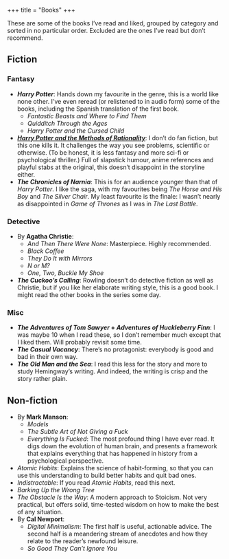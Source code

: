 +++
title = "Books"
+++

These are some of the books I’ve read and liked, grouped by category and sorted in no particular order. Excluded are the ones I’ve read but don’t recommend.

## Fiction

### Fantasy

- **_Harry Potter_**: Hands down my favourite in the genre, this is a world like none other. I’ve even reread (or relistened to in audio form) some of the books, including the Spanish translation of the first book.
  - _Fantastic Beasts and Where to Find Them_
  - _Quidditch Through the Ages_
  - _Harry Potter and the Cursed Child_
- [**_Harry Potter and the Methods of Rationality_**](http://www.hpmor.com/): I don’t do fan fiction, but this one kills it. It challenges the way you see problems, scientific or otherwise. (To be honest, it is less fantasy and more sci-fi or psychological thriller.) Full of slapstick humour, anime references and playful stabs at the original, this doesn’t disappoint in the storyline either.
- **_The Chronicles of Narnia_**: This is for an audience younger than that of _Harry Potter_. I like the saga, with my favourites being _The Horse and His Boy_ and _The Silver Chair_. My least favourite is the finale: I wasn’t nearly as disappointed in _Game of Thrones_ as I was in _The Last Battle_.

### Detective

- By **Agatha Christie**:
  - _And Then There Were None_: Masterpiece. Highly recommended.
  - _Black Coffee_
  - _They Do It with Mirrors_
  - _N or M?_
  - _One, Two, Buckle My Shoe_
- **_The Cuckoo’s Calling_**: Rowling doesn’t do detective fiction as well as Christie, but if you like her elaborate writing style, this is a good book. I might read the other books in the series some day.

### Misc

- **_The Adventures of Tom Sawyer_ + _Adventures of Huckleberry Finn_**: I was maybe 10 when I read these, so I don’t remember much except that I liked them. Will probably revisit some time.
- **_The Casual Vacancy_**: There’s no protagonist: everybody is good and bad in their own way.
- **_The Old Man and the Sea_**: I read this less for the story and more to study Hemingway’s writing. And indeed, the writing is crisp and the story rather plain.

## Non-fiction

- By **Mark Manson**:
  - _Models_
  - _The Subtle Art of Not Giving a Fuck_
  - _Everything Is Fucked_: The most profound thing I have ever read. It digs down the evolution of human brain, and presents a framework that explains everything that has happened in history from a psychological perspective.
- _Atomic Habits_: Explains the science of habit-forming, so that you can use this understanding to build better habits and quit bad ones.
- _Indistractable_: If you read _Atomic Habits_, read this next.
- _Barking Up the Wrong Tree_
- _The Obstacle Is the Way_: A modern approach to Stoicism. Not very practical, but offers solid, time-tested wisdom on how to make the best of any situation.
- By **Cal Newport**:
  - _Digital Minimalism_: The first half is useful, actionable advice. The second half is a meandering stream of anecdotes and how they relate to the reader’s newfound leisure.
  - _So Good They Can’t Ignore You_
